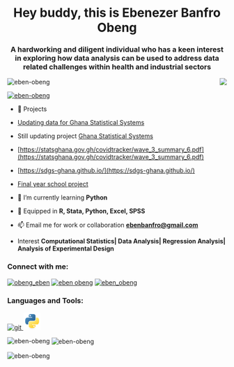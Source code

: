 <h1 align="center">Hey buddy, this is Ebenezer Banfro Obeng</h1>
<h3 align="center">A hardworking and diligent individual who has a keen interest in exploring how data analysis can be used to address data related challenges within health and industrial sectors</h3>
<img align="right" alt"400" src="https://www.google.com/imgres?imgurl=https%3A%2F%2Fonline.york.ac.uk%2Fwp-content%2Fuploads%2F2021%2F07%2Fman-in-a-suit-standing-behind-a-hologram-of-data-analytics.jpg&tbnid=PBRqV_dmBjemEM&vet=12ahUKEwitgdrB8feCAxW2rycCHQhIAr8QMygFegQIARB-..i&imgrefurl=https%3A%2F%2Fonline.york.ac.uk%2Feverything-you-need-to-know-about-data-analytics%2F&docid=Hrzm0Yb-zZeyBM&w=1280&h=720&q=data%20analysis&ved=2ahUKEwitgdrB8feCAxW2rycCHQhIAr8QMygFegQIARB-">
<p align="left"> <img src="https://komarev.com/ghpvc/?username=eben-obeng&label=Profile%20views&color=0e75b6&style=flat" alt="eben-obeng" /> </p>

<p align="left"> <a href="https://github.com/ryo-ma/github-profile-trophy"><img src="https://github-profile-trophy.vercel.app/?username=eben-obeng" alt="eben-obeng" /></a> </p>

- 🔭 Projects
-  [Updating data for Ghana Statistical Systems](https://github.com/sdg-ghana/data)

- Still updating project  [Ghana Statistical Systems](https://github.com/Eben-Obeng/Test-Data)
- [https://statsghana.gov.gh/covidtracker/wave_3_summary_6.pdf](https://statsghana.gov.gh/covidtracker/wave_3_summary_6.pdf)
- [https://sdgs-ghana.github.io/](https://sdgs-ghana.github.io/)
- [Final year school project](https://drive.google.com/file/d/11C9QyAUF7hVxaRY2YOiRsHhfnTgpQAK2/view?usp=sharing)
- 🌱 I’m currently learning **Python**

- 💬 Equipped in **R, Stata, Python, Excel, SPSS**

- 📫 Email me for work or collaboration  **ebenbanfro@gmail.com**

- Interest **Computational Statistics| Data Analysis| Regression Analysis| Analysis of Experimental Design**

<h3 align="left">Connect with me:</h3>
<p align="left">
<a href="https://twitter.com/obeng_eben" target="blank"><img align="center" src="https://raw.githubusercontent.com/rahuldkjain/github-profile-readme-generator/master/src/images/icons/Social/twitter.svg" alt="obeng_eben" height="30" width="40" /></a>
<a href="https://linkedin.com/in/eben obeng" target="blank"><img align="center" src="https://raw.githubusercontent.com/rahuldkjain/github-profile-readme-generator/master/src/images/icons/Social/linked-in-alt.svg" alt="eben obeng" height="30" width="40" /></a>
<a href="https://instagram.com/eben_obeng" target="blank"><img align="center" src="https://raw.githubusercontent.com/rahuldkjain/github-profile-readme-generator/master/src/images/icons/Social/instagram.svg" alt="eben_obeng" height="30" width="40" /></a>
</p>

<h3 align="left">Languages and Tools:</h3>
<p align="left"> <a href="https://git-scm.com/" target="_blank" rel="noreferrer"> <img src="https://www.vectorlogo.zone/logos/git-scm/git-scm-icon.svg" alt="git" width="40" height="40"/> </a> <a href="https://www.python.org" target="_blank" rel="noreferrer"> <img src="https://raw.githubusercontent.com/devicons/devicon/master/icons/python/python-original.svg" alt="python" width="40" height="40"/> </a> </p>

<p><img align="left" src="https://github-readme-stats.vercel.app/api/top-langs?username=eben-obeng&show_icons=true&locale=en&layout=compact" alt="eben-obeng" /></p>

<p>&nbsp;<img align="center" src="https://github-readme-stats.vercel.app/api?username=eben-obeng&show_icons=true&locale=en" alt="eben-obeng" /></p>

<p><img align="center" src="https://github-readme-streak-stats.herokuapp.com/?user=eben-obeng&" alt="eben-obeng" /></p>
